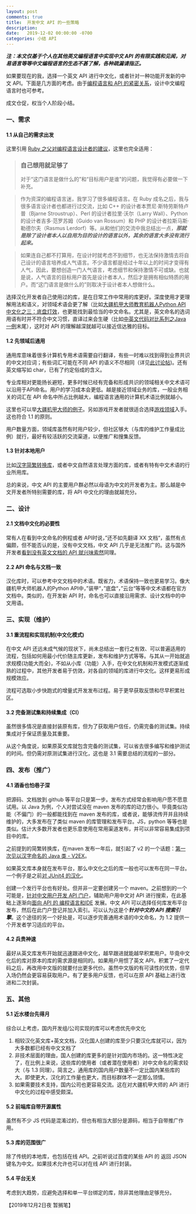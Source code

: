 ```yaml
---
layout: post
comments: true
title:  开发中文 API 的一些策略
description: 
date:   2019-12-02 00:00:00 -0700
categories: 小结 API
---
```


***注：本文仅基于个人在其他英文编程语言中实现中文 API 的有限实践和见闻，对易语言等等中文编程语言的生态不甚了解，各种疏漏请指正。***

如果要现在的我，选择一个英文 API 进行中文化，或者针对一种功能开发新的中文 API。下面是几方面的考虑。由于[编程语言和 API 的紧密关系](https://zhuanlan.zhihu.com/p/85081589)，设计中文编程语言时也可参考。

成文仓促，权当个人阶段小结。

### 一、需求

#### 1.1 从自己的需求出发

这里引用 [Ruby 之父对编程语言设计者的建议](https://github.com/program-in-chinese/overview/issues/11#issuecomment-520305143)，这里也完全适用：

> ### 自己想用就足够了
>对于“这门语言是做什么的”和“目标用户是谁”的问题，我觉得有必要做一下补充。

> 作为资深的编程语言迷，我学习了很多编程语言。在 Ruby 成名之后，我与很多语言设计者也都进行过交流，比如 C++ 的设计者本贾尼·斯特劳斯特卢普（Bjarne Stroustrup）、Perl 的设计者拉里·沃尔（Larry Wall）、Python 的设计者吉多·范罗苏姆（Guido van Rossum）和 PHP 的设计者拉斯马斯·勒德尔夫（Rasmus Lerdorf）等。从和他们的交流中我总结出一点，***那就是除了设计者本人以自用为目的设计的语言以外，其余的语言大多没有流行起来。***

>如果连自己都不打算用，在设计时就考虑不到细节，也无法保持激情去将自己设计的语言培养成人气语言。不少语言都是经过十年以上的时间才变得有人气，因此，要想创造一门人气语言，考虑细节和保持激情不可或缺。也就是说，人气语言的目标用户首先是设计者本人，然后才是拥有相似特质的用户。而“这门语言是做什么的”则取决于设计者本人想做什么。

选择汉化开发者自己使用过的库，是在日常工作中常用的库更好。深度使用才更理解用法和语义，对领域术语会更了解（比如[大疆机甲大师教育机器人Python API中文化之三：底盘灯效](https://zhuanlan.zhihu.com/p/87999734)，也更能找到最恰当的中文命名。尤其是，英文命名的选词用语有时并不符合中文习惯，直译过来会生硬（比如[中英文代码对比系列之Java一例](https://zhuanlan.zhihu.com/p/30905033)末尾），这时对 API 的理解越深就越可以接近信达雅的目标。

#### 1.2 先领域后通用

通用库意味着很多计算机专用术语需要自行翻译，有些一时难以找到得到业界共识的中文对应词；有些词汇可能在不同 API 的语义不尽相同（详见[此讨论帖](https://github.com/program-in-chinese/overview/issues/54#issuecomment-362508376))。还有英文缩写如 char，已有了约定俗成的含义。

专业库相对更能扬长避短，更多时候已经有完备和形成共识的领域相关中文术语可以沿用于API命名。用户的学习成本会更低。越是接近领域业务的库，一般业务相关的词汇在 API 命名中所占比例越大，编程语言通用的计算机术语比例就越小。

这里也可以举[大疆机甲大师的例子](https://zhuanlan.zhihu.com/p/89182664)。另如游戏开发者就很适合选择[游戏领域](
https://www.zhihu.com/question/345834422/answer/841269850)入手。这也符合 1.1 的原则。

用户数量方面，领域库虽然有时用户较少，但社区够大（与库的维护工作量成比例）就行，最好有较活跃的交流渠道，以便推广和搜集反馈。

#### 1.3 针对本地用户

比如[汉字简繁转换库](https://github.com/program-in-chinese/zhconverter)，或者中文自然语言处理方面的库，或者有特有中文术语的行业所用库。

总的来说，中文 API 的主要用户群必然以母语为中文的开发者为主。那么越是中文开发者所特别需要的库，将 API 中文化的理由就越充分。

### 二、设计

#### 2.1 文档中文化的必要性

常有人在看到中文命名的例程或者 API时说，”还不如先翻译 XX 文档“，虽然有点偏颇，但不能否认的是，没有中文文档，中文 API 几乎是无法推广的。这与国外开发者[看到没有英文文档的 API 就兴味索然](https://zhuanlan.zhihu.com/p/91710113)同理。

#### 2.2 API 命名与文档一致

汉化库时，可以参考中文文档中的术语。既省力，术语保持一致也更易学习。像大疆机甲大师机器人的Python API中，”装甲“，”底盘“，”云台“等等中文术语都在官方文档中。类似的，在开发新 API 时，命名也可以直接沿用需求、设计文档中的中文用语。

### 三、实现（维护）

#### 3.1 重流程和实现机制(中文化模式)

在中文 API 还远未成气候的现状下，尚未总结出一套行之有效、可以普遍适用的流程，包括如何用最小代价随主库更新，发布和维护方式等等。与其从一开始就追求规模(功能大而全)，不如从小库（功能）入手，在中文化机制和开发模式逐渐成熟的过程中，其他开发者易于仿效，对各自的领域的库进行中文化。这样更易形成规模效应。

流程可选取小步快跑式的增量式开发发布过程。易于更早获取反馈和尽早积累社区。

#### 3.2 完备测试集和持续集成（CI）

虽然很多情况是直接封装原有库，但为了获取用户信任，仍需完备的测试集。持续集成对于保证质量及其重要。

从这个角度说，如果原英文库就包含完备的测试集，可以省去很多编写和维护测试的时间。但仍需对原测试集进行汉化，这也是 3.1 需要总结的流程的一部分。

### 四、发布（推广）

#### 4.1 酒香也怕巷子深

把源码、文档放到 github 等平台只是第一步。发布方式经常会影响用户愿不愿意试用。以 Java 为例，个人对尝试没在 maven 发布的库的动力很小。毕竟类似功能（不偏门）的一般都能找到在 maven 发布的库，或者说，能够流传开并且持续维护的，大多发布在了类似 maven 的库管理和发布平台。JS，python 等等也是类似。估计大多数开发者也更乐意使用在常用渠道发布，并可以非常容易集成到项目中的库。

之前提到的简繁转换库，在maven 发布一年后，就引起了 v2 的一个话题：[第一次见以汉字命名的 Java 类 - V2EX](https://www.v2ex.com/t/480623)。

如果英文库本身就在发布平台，那么中文化之后的库一般也可以发布在同一平台。一个例子是之前[对 JUnit4 的汉化](https://github.com/program-in-chinese/junit4_in_chinese)。

创建一个发行平台也有好处。但并非一定要创建另一个 maven。之前想到的一个可能是，[针对中文用户开发 API 门户](https://github.com/program-in-chinese/overview/issues/165)，辅助用户用中文对 API 进行搜索，在此基础上逐渐向[面向 API 的 编程语言和IDE](https://github.com/program-in-chinese/overview/issues/54#issuecomment-511582976) 发展。中文 API 可以选择任何库发布平台发布，然后在此门户登记并加入索引。可以认为这是个***针对中文的 API 搜索引擎***。这个途径的另一个好处是，可以逐步完善通用术语的中文命名，为 1.2 提供一个开发者学习适应的平台。

#### 4.2 兵贵神速
最好从英文库发布开始就迅速跟进中文化，越早跟进就能越早积累用户。毕竟中文化后的库对原本的库的需求源是相同的。如果用户用惯了英文 API，积累了一定代码之后，再改用中文版的就要付出更多代价。虽然中文版的有可读性的优势，但早入场仍然会更容易获取用户。有了更多用户反馈，也可以在原 API 基础上进行改进和二次封装。

### 五、其他

#### 5.1 近水楼台先得月

综合以上考虑，国内开发组/公司实现的库可以考虑优先中文化
1. 相较汉化英文库+英文文档，汉化国人创建的库至少只要汉化库就可以，因为大多数都已经有中文文档了
2. 非技术层面的理由，国人创建的库更多的是针对国内市场的。这一特性决定了，在比例上来说，这些库的使用者（或者潜在使用者）对中文命名的需求较大（与 1.3 同理）。简言之，通用库的国内用户数量不一定比国内某些库的大。即使更大，汉化的工作量也更大，而目标群体不一定那么领情。
3. 如果需要技术支持，国内公司也更容易交流。这在对大疆机甲大师的 API 进行中文化的过程中感受颇深。

#### 5.2 前端库自带开源属性

虽然有不少 JS 代码是混淆过的，但也有相当大部分是源码，相当于自带推广作用。

#### 5.3 库的范围很广

除了传统的本地库，也包括在线 API。之前听说过百度的某些 API 的 返回 JSON 键名为中文。如果技术允许也可以对在线 API 进行封装。

#### 5.4 平台无关

考虑到大趋势，应避免选择和单一平台绑定的库，除非其他理由足够充分。

【2019年12月2日夜 暂搁笔】

